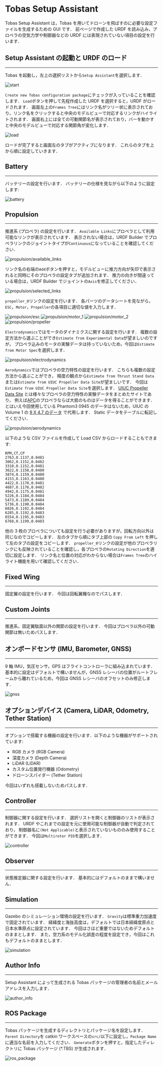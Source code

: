 # Tobas Setup Assistant

Tobas Setup Assistant は，Tobas を用いてドローンを飛ばすのに必要な設定ファイルを生成するための GUI です．
前ページで作成した URDF を読み込み，プロペラの空気力学や制御器などの URDF には表現されていない項目の設定を行います．

## Setup Assistant の起動と URDF のロード

---

Tobas を起動し，左上の選択リストから`Setup Assistant`を選択します．

![start](resources/setup_assistant/start.png)

`Create new Tobas configuration package`にチェックが入っていることを確認します．
`Load`ボタンを押して先程作成した URDF を選択すると，URDF がロードされます．
画面左上の`Frames Tree`にはリンク名がツリー状に表示されており，リンク名をクリックすると中央のモデルビューで対応するリンクがハイライトされます．
画面右上には全ての可動関節名が表示されており，バーを動かすと中央のモデルビューで対応する関節角が変化します．

![load](resources/setup_assistant/load.png)

ロードが完了すると画面左のタブがアクティブになります．
これらのタブを上から順に設定していきます．

## Battery

---

バッテリーの設定を行います．
バッテリーの仕様を見ながら以下のように設定します:

![battery](resources/setup_assistant/battery.png)

## Propulsion

---

推進系 (プロペラ) の設定を行います．
`Available Links`にプロペラとして利用可能なリンクが表示されています．
表示されない場合は，URDF Builder でプロペラリンクのジョイントタイプが`Continuous`になっていることを確認してください．

![propulsion/available_links](resources/setup_assistant/propulsion/available_links.png)

リンク名の右端の`Add`ボタンを押すと，モデルビューに推力方向が矢印で表示されると同時にそのプロペラの設定タブが追加されます．
推力の向きが間違っている場合は，URDF Builder でジョイントの`Axis`を修正してください．

![propulsion/selected_links](resources/setup_assistant/propulsion/selected_links.png)

`propeller_0`リンクの設定を行います．
各パーツのデータシートを見ながら，`ESC`，`Motor`，`Propeller`の各項目に適切な値を入力します．

![propulsion/esc](resources/setup_assistant/propulsion/esc.png)
![propulsion/motor_1](resources/setup_assistant/propulsion/motor_1.png)
![propulsion/motor_2](resources/setup_assistant/propulsion/motor_2.png)
![propulsion/propeller](resources/setup_assistant/propulsion/propeller.png)

`Electrodynamics`ではモータのダイナミクスに関する設定を行います．
複数の設定方法から選ぶことができ`Estimate from Experimental Data`が望ましいのですが，
プロペラ込みのモータの実験データは持っていないため，今回は`Estimate from Motor Spec`を選択します．

![propulsion/electrodynamics](resources/setup_assistant/propulsion/electrodynamics.png)

`Aerodynamics`ではプロペラの空力特性の設定を行います．
こちらも複数の設定方法から選ぶことができ，
精度の観点から`Estimate from Thrust Stand Data`または`Estimate from UIUC Propeller Data Site`が望ましいです．
今回は`Estimate from UIUC Propeller Data Site`を選択します．
<a href=https://m-selig.ae.illinois.edu/props/propDB.html target="_blank">UIUC Propeller Data Site</a>
とは様々なプロペラの空力特性の実験データをまとめたサイトであり，
例えば<a href=https://www.apcprop.com/ target="_blank">APC</a>のプロペラならば大抵のものはデータを得ることができます．
とはいえ今回使用している Phantom3 0945 のデータはないため，UIUC の Volume 1 の
<a href=https://m-selig.ae.illinois.edu/props/volume-1/data/apcsf_9x4.7_static_kt1032.txt target="_blank">9 X 4.7 のデータ</a>
で代用します．
Static データをテーブルに転記してください．

![propulsion/aerodynamics](resources/setup_assistant/propulsion/aerodynamics.png)

以下のような CSV ファイルを作成して Load CSV からロードすることもできます:

```csv
RPM,CT,CP
2763,0.1137,0.0481
3062,0.1152,0.0482
3310,0.1152,0.0481
3622,0.1158,0.0480
3874,0.1159,0.0480
4153,0.1163,0.0480
4422,0.1170,0.0481
4687,0.1176,0.0482
4942,0.1175,0.0481
5226,0.1184,0.0484
5473,0.1189,0.0484
5736,0.1190,0.0484
6026,0.1192,0.0484
6285,0.1192,0.0483
6554,0.1195,0.0483
6768,0.1199,0.0483
```

他の 3 枚のプロペラについても設定を行う必要がありますが，回転方向以外は同じなのでコピーします．
左のタブから順にタブ上部の `Copy From Left` を押して左のタブの設定をコピーします．
`propeller_0`リンクの設定が他のプロペラリンクにも反映されていることを確認し，各プロペラの`Rotating Direction`を適切に設定します．
リンク名と位置の対応がわからない場合は`Frames Tree`のハイライト機能を用いて確認してください．

## Fixed Wing

---

固定翼の設定を行います．
今回は回転翼機なのでパスします．

## Custom Joints

---

推進系，固定翼駄面以外の関節の設定を行います．
今回はプロペラ以外の可動関節は無いためパスします．

## オンボードセンサ (IMU, Barometer, GNSS)

---

9 軸 IMU，気圧センサ，GPS はフライトコントローラに組み込まれています．
基本的に設定はデフォルトで構いませんが，GNSS レシーバの位置がルートフレームから離れているため，今回は GNSS レシーバのオフセットのみ修正します．

![gnss](resources/setup_assistant/gnss.png)

## オプションデバイス (Camera, LiDAR, Odometry, Tether Station)

---

オプションで搭載する機器の設定を行います．以下のような機器がサポートされています:

- RGB カメラ (RGB Camera)
- 深度カメラ (Depth Camera)
- LiDAR (LiDAR)
- カスタム位置発行機器 (Odometry)
- ドローンスパイダー (Tether Station)

今回はいずれも搭載しないためパスします．

## Controller

---

制御器に関する設定を行います．
選択リストを開くと制御器のリストが表示されます．
URDF やこれまでの設定を元に使用可能な制御器が自動で判定されており，
制御器名に`(Not Applicable)`と表示されていないもののみ使用することができます．
今回は`Multirotor PID`を選択します．

![controller](resources/setup_assistant/controller.png)

## Observer

---

状態推定器に関する設定を行います．
基本的にはデフォルトのままで構いません．

## Simulation

---

Gazebo のシミュレーション環境の設定を行います．
`Gravity`は標準重力加速度で固定されています．
経緯度と海抜高度は，デフォルトでは日本経緯度原点と日本水準原点に設定されています．
今回はさほど重要ではないためデフォルトのままとします．
また，空力系のモデル化誤差の程度を設定でき，今回はこれもデフォルトのままとします．

![simulation](resources/setup_assistant/simulation.png)

## Author Info

---

Setup Assistant によって生成される Tobas パッケージの管理者の名前とメールアドレスを入力します．

![author_info](resources/setup_assistant/author_info.png)

## ROS Package

---

Tobas パッケージを生成するディレクトリとパッケージ名を設定します．
`Parent Directory`を catkin ワークスペースの`src/`以下に設定し，`Package Name`に適当な名前を入力してください．
`Generate`ボタンを押すと，指定したディレクトリに Tobas パッケージ (\*.TBS) が生成されます．

![ros_package](resources/setup_assistant/ros_package.png)
